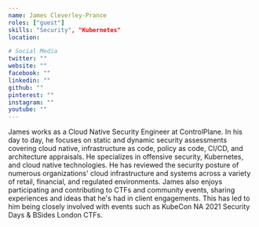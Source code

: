 ```yaml
---
name: James Cleverley-Prance
roles: ["guest"]
skills: "Security", "Kubernetes"
location: 

# Social Media
twitter: ""
website: ""
facebook: ""
linkedin: ""
github: ""
pinterest: ""
instagram: ""
youtube: ""
---
```


James works as a Cloud Native Security Engineer at ControlPlane. In his 
day to day, he focuses on static and dynamic security assessments covering
cloud native, infrastructure as code, policy as code, CI/CD, and architecture
appraisals. He specializes in offensive security, Kubernetes, and 
cloud native technologies. He has reviewed the security posture of numerous
organizations' cloud infrastructure and systems across a variety of retail,
financial, and regulated environments. James also enjoys participating and
contributing to CTFs and community events, sharing experiences and ideas that
he's had in client engagements. This has led to him being closely involved 
with events such as KubeCon NA 2021 Security Days & BSides London CTFs.

<!--more-->

